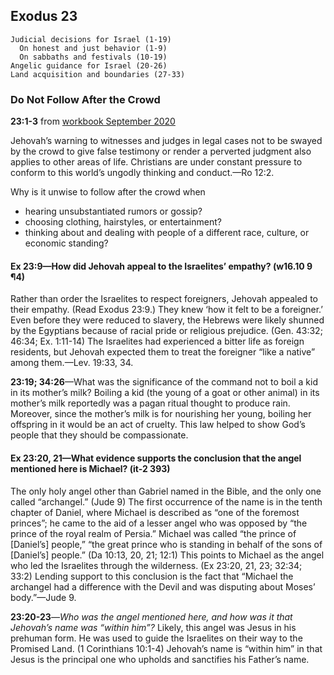 ## Exodus 23

```
Judicial decisions for Israel (1-19)
  On honest and just behavior (1-9)
  On sabbaths and festivals (10-19)
Angelic guidance for Israel (20-26)
Land acquisition and boundaries (27-33)
```

### Do Not Follow After the Crowd

**23:1-3** from [workbook September 2020](https://www.jw.org/en/library/jw-meeting-workbook/september-2020-mwb/Life-and-Ministry-Meeting-Schedule-for-September-7-13-2020/Do-Not-Follow-After-the-Crowd/)

Jehovah’s warning to witnesses and judges in legal cases not to be swayed by the crowd to give false testimony or render a perverted judgment also applies to other areas of life. Christians are under constant pressure to conform to this world’s ungodly thinking and conduct.​—Ro 12:2.

Why is it unwise to follow after the crowd when
- hearing unsubstantiated rumors or gossip?
- choosing clothing, hairstyles, or entertainment?
- thinking about and dealing with people of a different race, culture, or economic standing?

#### Ex 23:9​—How did Jehovah appeal to the Israelites’ empathy? (w16.10 9 ¶4)

Rather than order the Israelites to respect foreigners, Jehovah appealed to their empathy. (Read Exodus 23:9.) They knew ‘how it felt to be a foreigner.’ Even before they were reduced to slavery, the Hebrews were likely shunned by the Egyptians because of racial pride or religious prejudice. (Gen. 43:32; 46:34; Ex. 1:11-14) The Israelites had experienced a bitter life as foreign residents, but Jehovah expected them to treat the foreigner “like a native” among them.​—Lev. 19:33, 34.

**23:19; 34:26**​—What was the significance of the command not to boil a kid in its mother’s milk? Boiling a kid (the young of a goat or other animal) in its mother’s milk reportedly was a pagan ritual thought to produce rain. Moreover, since the mother’s milk is for nourishing her young, boiling her offspring in it would be an act of cruelty. This law helped to show God’s people that they should be compassionate.

#### Ex 23:20, 21​—What evidence supports the conclusion that the angel mentioned here is Michael? (it-2 393)

The only holy angel other than Gabriel named in the Bible, and the only one called “archangel.” (Jude 9) The first occurrence of the name is in the tenth chapter of Daniel, where Michael is described as “one of the foremost princes”; he came to the aid of a lesser angel who was opposed by “the prince of the royal realm of Persia.” Michael was called “the prince of [Daniel’s] people,” “the great prince who is standing in behalf of the sons of [Daniel’s] people.” (Da 10:13, 20, 21; 12:1) This points to Michael as the angel who led the Israelites through the wilderness. (Ex 23:20, 21, 23; 32:34; 33:2) Lending support to this conclusion is the fact that “Michael the archangel had a difference with the Devil and was disputing about Moses’ body.”​—Jude 9.

**23:20-23**​—*Who was the angel mentioned here, and how was it that Jehovah’s name was “within him”?* Likely, this angel was Jesus in his prehuman form. He was used to guide the Israelites on their way to the Promised Land. (1 Corinthians 10:1-4) Jehovah’s name is “within him” in that Jesus is the principal one who upholds and sanctifies his Father’s name.
